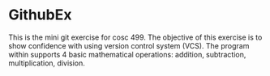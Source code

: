 # GithubEx

This is the mini git exercise for cosc 499.
The objective of this exercise is to show confidence with using version control system (VCS).
The program within supports 4 basic mathematical operations: addition, subtraction, multiplication, division.
